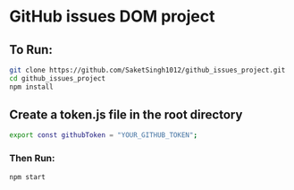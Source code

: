 #                                       GitHub issues DOM project

## To Run:

```bash
git clone https://github.com/SaketSingh1012/github_issues_project.git
cd github_issues_project
npm install
```

## Create a token.js file in the root directory 
```bash
export const githubToken = "YOUR_GITHUB_TOKEN";
```
### Then Run:
```bash
npm start

```
